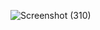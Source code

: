 ![Screenshot (310)](https://user-images.githubusercontent.com/67545874/165941136-57d35947-aeac-49e9-a9aa-69b74e18def2.png)

